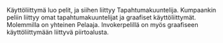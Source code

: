Käyttöliittymä luo pelit, ja siihen liittyy Tapahtumakuuntelija. Kumpaankin peliin liittyy omat tapahtumakuuntelijat ja graafiset käyttöliittymät. Molemmilla on yhteinen Pelaaja. Invokerpelillä on myös graafiseen käyttöliittymään liittyvä piirtoalusta.

